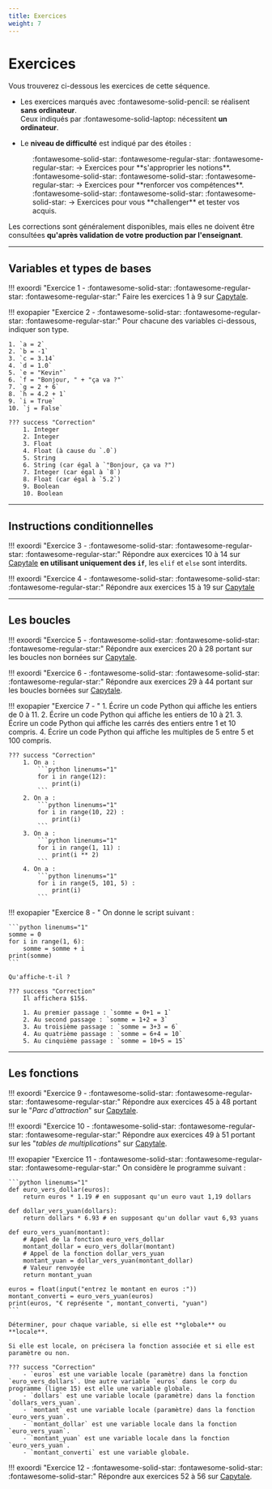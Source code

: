 ```yaml
---
title: Exercices
weight: 7  
---
```


# Exercices 

Vous trouverez ci-dessous les exercices de cette séquence.

- Les exercices marqués avec :fontawesome-solid-pencil: se réalisent **sans ordinateur**.  
  Ceux indiqués par :fontawesome-solid-laptop: nécessitent **un ordinateur**.

- Le **niveau de difficulté** est indiqué par des étoiles :  
    <ul style="list-style: none;">
        <li>:fontawesome-solid-star: :fontawesome-regular-star: :fontawesome-regular-star: → Exercices pour **s'approprier les notions**.</li>
        <li>:fontawesome-solid-star: :fontawesome-solid-star: :fontawesome-regular-star: → Exercices pour **renforcer vos compétences**.</li>
        <li>:fontawesome-solid-star: :fontawesome-solid-star: :fontawesome-solid-star: → Exercices pour vous **challenger** et tester vos acquis.</li>
    </ul>

Les corrections sont généralement disponibles, mais elles ne doivent être consultées **qu'après validation de votre production par l'enseignant**.

---

## Variables et types de bases

!!! exoordi "Exercice 1 - :fontawesome-solid-star: :fontawesome-regular-star: :fontawesome-regular-star:"
    Faire les exercices 1 à 9 sur [Capytale](https://capytale2.ac-paris.fr/web/c/7de4-6907968).


!!! exopapier "Exercice 2 - :fontawesome-solid-star: :fontawesome-regular-star: :fontawesome-regular-star:"
    Pour chacune des variables ci-dessous, indiquer son type.

    1. `a = 2`
    2. `b = -1`
    3. `c = 3.14`
    4. `d = 1.0`
    5. `e = "Kevin"`
    6. `f = "Bonjour, " + "ça va ?"`
    7. `g = 2 + 6`
    8. `h = 4.2 + 1`
    9. `i = True`
    10. `j = False`

    ??? success "Correction"
        1. Integer
        2. Integer
        3. Float
        4. Float (à cause du `.0`)
        5. String
        6. String (car égal à `"Bonjour, ça va ?")
        7. Integer (car égal à `8`)
        8. Float (car égal à `5.2`)
        9. Boolean
        10. Boolean

---

## Instructions conditionnelles

!!! exoordi "Exercice 3 - :fontawesome-solid-star: :fontawesome-regular-star: :fontawesome-regular-star:"
    Répondre aux exercices 10 à 14 sur [Capytale](https://capytale2.ac-paris.fr/web/c/7de4-6907968) **en utilisant uniquement des `if`**, les `elif` et `else` sont interdits. 

!!! exoordi "Exercice 4 - :fontawesome-solid-star: :fontawesome-solid-star: :fontawesome-regular-star:"
    Répondre aux exercices 15 à 19 sur [Capytale](https://capytale2.ac-paris.fr/web/c/7de4-6907968)

---

## Les boucles 

!!! exoordi "Exercice 5 - :fontawesome-solid-star: :fontawesome-solid-star: :fontawesome-regular-star:"
    Répondre aux exercices 20 à 28 portant sur les boucles non bornées sur [Capytale](https://capytale2.ac-paris.fr/web/c/7de4-6907968).

!!! exoordi "Exercice 6 - :fontawesome-solid-star: :fontawesome-solid-star: :fontawesome-regular-star:"
    Répondre aux exercices 29 à 44 portant sur les boucles bornées sur [Capytale](https://capytale2.ac-paris.fr/web/c/7de4-6907968).

!!! exopapier "Exercice 7 - "
    1. Écrire un code Python qui affiche les entiers de 0 à 11.
    2. Écrire un code Python qui affiche les entiers de 10 à 21. 
    3. Écrire un code Python qui affiche les carrés des entiers entre 1 et 10 compris.
    4. Écrire un code Python qui affiche les multiples de 5 entre 5 et 100 compris.

    ??? success "Correction"
        1. On a : 
            ```python linenums="1"
            for i in range(12): 
                print(i)
            ```
        2. On a : 
            ```python linenums="1"
            for i in range(10, 22) : 
                print(i)
            ```
        3. On a : 
            ```python linenums="1"
            for i in range(1, 11) :
                print(i ** 2)
            ```
        4. On a : 
            ```python linenums="1"
            for i in range(5, 101, 5) : 
                print(i)
            ```

!!! exopapier "Exercice 8 - "
    On donne le script suivant : 

    ```python linenums="1"
    somme = 0
    for i in range(1, 6):
        somme = somme + i
    print(somme)
    ```

    Qu'affiche-t-il ?

    ??? success "Correction"
        Il affichera $15$.

        1. Au premier passage : `somme = 0+1 = 1`
        2. Au second passage : `somme = 1+2 = 3`
        3. Au troisième passage : `somme = 3+3 = 6`
        4. Au quatrième passage : `somme = 6+4 = 10`
        5. Au cinquième passage : `somme = 10+5 = 15`

--- 

## Les fonctions

!!! exoordi "Exercice 9 - :fontawesome-solid-star: :fontawesome-regular-star: :fontawesome-regular-star:"
    Répondre aux exercices 45 à 48 portant sur le "*Parc d'attraction*" sur [Capytale](https://capytale2.ac-paris.fr/web/c/7de4-6907968).

!!! exoordi "Exercice 10 - :fontawesome-solid-star: :fontawesome-regular-star: :fontawesome-regular-star:"
    Répondre aux exercices 49 à 51 portant sur les "*tables de multiplications*" sur [Capytale](https://capytale2.ac-paris.fr/web/c/7de4-6907968).

!!! exopapier "Exercice 11 - :fontawesome-solid-star: :fontawesome-regular-star: :fontawesome-regular-star:"
    On considère le programme suivant : 

    ```python linenums="1"
    def euro_vers_dollar(euros):
        return euros * 1.19 # en supposant qu'un euro vaut 1,19 dollars

    def dollar_vers_yuan(dollars):
        return dollars * 6.93 # en supposant qu'un dollar vaut 6,93 yuans

    def euro_vers_yuan(montant):
        # Appel de la fonction euro_vers_dollar
        montant_dollar = euro_vers_dollar(montant)
        # Appel de la fonction dollar_vers_yuan
        montant_yuan = dollar_vers_yuan(montant_dollar)
        # Valeur renvoyée
        return montant_yuan

    euros = float(input("entrez le montant en euros :"))
    montant_converti = euro_vers_yuan(euros)
    print(euros, "€ représente ", montant_converti, "yuan")
    ```

    Déterminer, pour chaque variable, si elle est **globale** ou **locale**. 
    
    Si elle est locale, on précisera la fonction associée et si elle est paramètre ou non.

    ??? success "Correction"
        - `euros` est une variable locale (paramètre) dans la fonction `euro_vers_dollars`. Une autre variable `euros` dans le corp du programme (ligne 15) est elle une variable globale.
        - `dollars` est une variable locale (paramètre) dans la fonction `dollars_vers_yuan`.
        - `montant` est une variable locale (paramètre) dans la fonction `euro_vers_yuan`.
        - `montant_dollar` est une variable locale dans la fonction `euro_vers_yuan`.
        - `montant_yuan` est une variable locale dans la fonction `euro_vers_yuan`.
        - `montant_converti` est une variable globale.

!!! exoordi "Exercice 12 - :fontawesome-solid-star: :fontawesome-solid-star: :fontawesome-solid-star:"
    Répondre aux exercices 52 à 56 sur [Capytale](https://capytale2.ac-paris.fr/web/c/7de4-6907968).